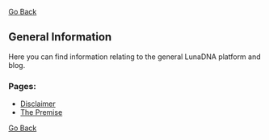 [Go Back](../../index.md)

## General Information

Here you can find information relating to the general LunaDNA platform and blog.

### Pages:
- [Disclaimer](disclaimer.md)
- [The Premise](premise.md)

[Go Back](../../index.md)
